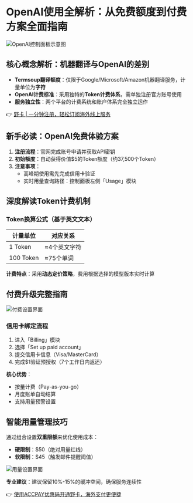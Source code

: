 # OpenAI使用全解析：从免费额度到付费方案全面指南

![OpenAI控制面板示意图](https://bbtdd.com/wp-content/uploads/img/514310676.webp)

## 核心概念解析：机器翻译与OpenAI的差别
- **Termsoup翻译额度**：仅限于Google/Microsoft/Amazon机器翻译服务，计量单位为**字符**
- **OpenAI计费标准**：采用独特的**Token计费体系**，需单独注册官方账号使用
- **服务独立性**：两个平台的计费系统和账户体系完全独立运作

👉 [野卡 | 一分钟注册，轻松订阅海外线上服务](https://bbtdd.com/yeka)

## 新手必读：OpenAI免费体验方案
1. **注册流程**：官网完成账号申请并获取API密钥
2. **初始额度**：自动获得价值$5的Token额度（约37,500个Token）
3. **注意事项**：
   - 高峰期使用需先完成信用卡验证
   - 实时用量查询路径：控制面板左侧「Usage」模块

## 深度解读Token计费机制
### Token换算公式（基于英文文本）
| 计量单位 | 对应关系       |
|----------|----------------|
| 1 Token  | ≈4个英文字符  |
| 100 Token| ≈75个单词      |

**计费特点**：采用**动态定价策略**，费用根据选择的模型版本实时计算

## 付费升级完整指南
![付费设置界面](https://bbtdd.com/wp-content/uploads/img/69107319694408.webp)

### 信用卡绑定流程
1. 进入「Billing」模块
2. 选择「Set up paid account」
3. 提交信用卡信息（Visa/MasterCard）
4. 完成$1验证预授权（7个工作日内返还）

**核心优势**：
- 按量计费（Pay-as-you-go）
- 月度账单自动结算
- 支持用量预警设置

## 智能用量管理技巧
通过组合设置**双重限额**来优化使用成本：
- **硬限制**：$50（绝对用量红线）
- **软限制**：$45（触发邮件提醒阈值）

![用量设置界面](https://bbtdd.com/wp-content/uploads/img/71814106.webp)

**专业建议**：建议保留10%-15%的缓冲空间，确保服务连续性

👉 [使用ACCPAY优惠码开通野卡，海外支付更便捷](https://bbtdd.com/yeka)
